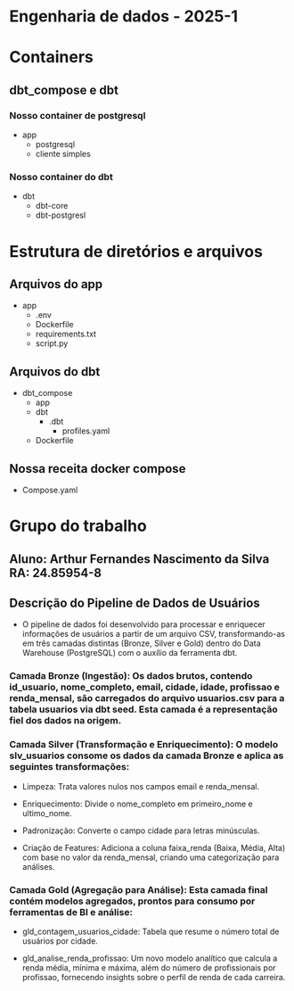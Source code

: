 # Engenharia de dados - 2025-1

# Containers
## dbt_compose e dbt

### Nosso container de postgresql
- app
    - postgresql
    - cliente simples

### Nosso container do dbt
- dbt
    - dbt-core
    - dbt-postgresl

# Estrutura de diretórios e arquivos
## Arquivos do app
- app
    - .env
    - Dockerfile
    - requirements.txt
    - script.py

## Arquivos do dbt
- dbt_compose
    - app
    - dbt
        - .dbt
            - profiles.yaml
    - Dockerfile

## Nossa receita docker compose
- Compose.yaml


# Grupo do trabalho

## Aluno: Arthur Fernandes Nascimento da Silva RA: 24.85954-8

## Descrição do Pipeline de Dados de Usuários
- O pipeline de dados foi desenvolvido para processar e enriquecer informações de usuários a partir de um arquivo CSV, transformando-as em três camadas distintas (Bronze, Silver e Gold) dentro do Data Warehouse (PostgreSQL) com o auxílio da ferramenta dbt.

### Camada Bronze (Ingestão): Os dados brutos, contendo id_usuario, nome_completo, email, cidade, idade, profissao e renda_mensal, são  carregados do arquivo usuarios.csv para a tabela usuarios via dbt seed. Esta camada é a representação fiel dos dados na origem.

### Camada Silver (Transformação e Enriquecimento): O modelo slv_usuarios consome os dados da camada Bronze e aplica as seguintes transformações:

- Limpeza: Trata valores nulos nos campos email e renda_mensal.

- Enriquecimento: Divide o nome_completo em primeiro_nome e ultimo_nome.

- Padronização: Converte o campo cidade para letras minúsculas.

- Criação de Features: Adiciona a coluna faixa_renda (Baixa, Média, Alta) com base no valor da renda_mensal, criando uma categorização para análises.

### Camada Gold (Agregação para Análise): Esta camada final contém modelos agregados, prontos para consumo por ferramentas de BI e análise:

- gld_contagem_usuarios_cidade: Tabela que resume o número total de usuários por cidade.

- gld_analise_renda_profissao: Um novo modelo analítico que calcula a renda média, mínima e máxima, além do número de profissionais por profissao, fornecendo insights sobre o perfil de renda de cada carreira.


